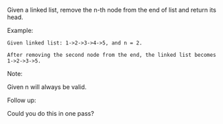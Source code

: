 <!--
 * @Author: shaqsnake
 * @Email: shaqsnake@gmail.com
 * @Date: 2019-08-06 16:39:31
 * @LastEditTime: 2019-08-06 16:40:22
 * @Description: 19. Remove Nth Node From End of List
 -->
Given a linked list, remove the n-th node from the end of list and return its head.

Example:
```
Given linked list: 1->2->3->4->5, and n = 2.

After removing the second node from the end, the linked list becomes 1->2->3->5.
```
Note:

Given n will always be valid.

Follow up:

Could you do this in one pass?